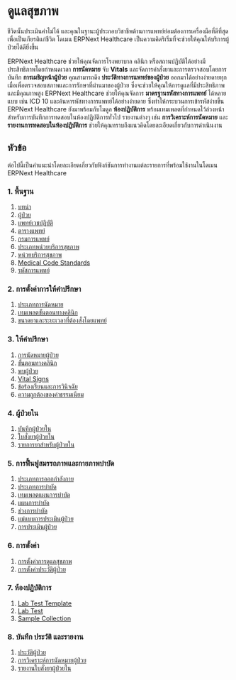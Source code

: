 <!-- add-breadcrumbs -->
# ดูแลสุขภาพ

ชีวิตนั้นประเมินค่าไม่ได้ และคุณในฐานะผู้ประกอบวิชาชีพด้านการแพทย์ย่อมต้องการเครื่องมือที่ดีที่สุดเพื่อเป็นเกียรติแก่ชีวิต โดเมน ERPNext Healthcare เป็นความคิดริเริ่มที่จะช่วยให้คุณให้บริการผู้ป่วยได้ดียิ่งขึ้น

ERPNext Healthcare ช่วยให้คุณจัดการโรงพยาบาล คลินิก หรือสถานปฏิบัติได้อย่างมีประสิทธิภาพโดยกำหนดเวลา **การนัดหมาย** จับ **Vitals** และจัดการคำสั่งยาและการตรวจสอบโดยการบันทึก **การเผชิญหน้าผู้ป่วย** คุณสามารถดึง **ประวัติทางการแพทย์ของผู้ป่วย** ออกมาได้อย่างง่ายดายทุกเมื่อเพื่อตรวจสอบสภาพและการรักษาที่ผ่านมาของผู้ป่วย ซึ่งจะช่วยให้คุณให้การดูแลที่มีประสิทธิภาพและมีคุณภาพสูง ERPNext Healthcare ช่วยให้คุณจัดการ **มาตรฐานรหัสทางการแพทย์** ได้หลายแบบ เช่น ICD 10 และค้นหารหัสทางการแพทย์ได้อย่างง่ายดาย ซึ่งทำให้กระบวนการเข้ารหัสง่ายขึ้น ERPNext Healthcare ยังมาพร้อมกับโมดูล **ห้องปฏิบัติการ** พร้อมเทมเพลตที่กำหนดไว้ล่วงหน้าสำหรับการบันทึกการทดสอบในห้องปฏิบัติการทั่วไป รายงานต่างๆ เช่น **การวิเคราะห์การนัดหมาย** และ **รายงานการทดสอบในห้องปฏิบัติการ** ช่วยให้คุณทราบถึงแนวคิดโดยละเอียดเกี่ยวกับการดำเนินงาน

## หัวข้อ

ต่อไปนี้เป็นคำแนะนำโดยละเอียดเกี่ยวกับฟังก์ชันการทำงานแต่ละรายการที่พร้อมใช้งานในโดเมน ERPNext Healthcare

### 1. พื้นฐาน
1. [บทนำ](/docs/user/manual/th/healthcare/introduction)
1. [ผู้ป่วย](/docs/user/manual/th/healthcare/patient)
1. [แพทย์เวชปฏิบัติ](/docs/user/manual/th/healthcare/healthcare_practitioner)
1. [ตารางแพทย์](/docs/user/manual/th/healthcare/practitioner_schedule)
1. [กรมการแพทย์](/docs/user/manual/th/healthcare/medical_department)
1. [ประเภทหน่วยบริการสุขภาพ](/docs/user/manual/th/healthcare/healthcare_service_unit_type)
1. [หน่วยบริการสุขภาพ](/docs/user/manual/th/healthcare/healthcare_service_unit)
1. [Medical Code Standards](/docs/user/manual/th/healthcare/medical_code_standard)
1. [รหัสการแพทย์](/docs/user/manual/th/healthcare/medical_code)

### 2. การตั้งค่าการให้คำปรึกษา
1. [ประเภทการนัดหมาย](/docs/user/manual/th/healthcare/appointment_type)
1. [เทมเพลตขั้นตอนทางคลินิก](/docs/user/manual/th/healthcare/clinical_procedure_template)
1. [ขนาดยาและระยะเวลาที่ต้องสั่งโดยแพทย์](/docs/user/manual/th/healthcare/prescription_dosage_and_duration)

### 3. ให้คำปรึกษา
1. [การนัดหมายผู้ป่วย](/docs/user/manual/th/healthcare/patient_appointment)
1. [ขั้นตอนทางคลินิก](/docs/user/manual/th/healthcare/clinical_procedure)
1. [พบผู้ป่วย](/docs/user/manual/th/healthcare/patient_encounter)
1. [Vital Signs](/docs/user/manual/th/healthcare/vital_signs)
1. [ข้อร้องเรียนและการวินิจฉัย](/docs/user/manual/th/healthcare/complaint_and_diagnosis)
1. [ความถูกต้องของค่าธรรมเนียม](/docs/user/manual/th/healthcare/fee_validity)

### 4. ผู้ป่วยใน
1. [บันทึกผู้ป่วยใน](/docs/user/manual/th/healthcare/inpatient_record)
2. [ใบสั่งยาผู้ป่วยใน](/docs/user/manual/th/healthcare/inpatient_medication_order)
3. [รายการยาสำหรับผู้ป่วยใน](/docs/user/manual/th/healthcare/inpatient_medication_entry)

### 5. การฟื้นฟูสมรรถภาพและกายภาพบำบัด
1. [ประเภทการออกกำลังกาย](/docs/user/manual/th/healthcare/exercise_type)
1. [ประเภทการบำบัด](/docs/user/manual/th/healthcare/therapy_type)
1. [เทมเพลตแผนการบำบัด](/docs/user/manual/th/healthcare/therapy_plan_template)
1. [แผนการบำบัด](/docs/user/manual/th/healthcare/therapy_plan)
1. [ช่วงการบำบัด](/docs/user/manual/th/healthcare/therapy_session)
1. [แม่แบบการประเมินผู้ป่วย](/docs/user/manual/th/healthcare/patient_assessment_template)
1. [การประเมินผู้ป่วย](/docs/user/manual/th/healthcare/patient_assessment)

### 6. การตั้งค่า
1. [การตั้งค่าการดูแลสุขภาพ](/docs/user/manual/th/healthcare/healthcare_settings)
1. [การตั้งค่าประวัติผู้ป่วย](/docs/user/manual/th/healthcare/patient_history_settings)

### 7. ห้องปฏิบัติการ
1. [Lab Test Template](/docs/user/manual/th/healthcare/lab_test_template)
1. [Lab Test](/docs/user/manual/th/healthcare/lab_test)
1. [Sample Collection](/docs/user/manual/th/healthcare/sample_collection)

### 8. บันทึก ประวัติ และรายงาน
1. [ประวัติผู้ป่วย](/docs/user/manual/th/healthcare/patient_history)
1. [การวิเคราะห์การนัดหมายผู้ป่วย](/docs/user/manual/th/healthcare/patient_appointment_analytics)
1. [รายงานใบสั่งยาผู้ป่วยใน](/docs/user/manual/th/healthcare/inpatient_medication_orders_report)
